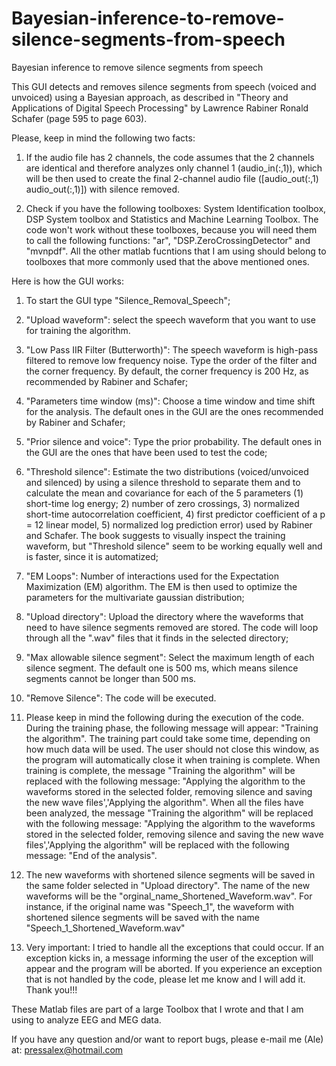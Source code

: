 # Bayesian-inference-to-remove-silence-segments-from-speech
Bayesian inference to remove silence segments from speech


This GUI detects and removes silence segments from speech (voiced and unvoiced) using a Bayesian approach, as described in "Theory and Applications of Digital Speech Processing" by Lawrence Rabiner
Ronald Schafer (page 595 to page 603). 

Please, keep in mind the following two facts:

1) If the audio file has 2 channels, the code assumes that the 2 channels are identical and therefore analyzes only channel 1 (audio_in(:,1)), which will be then used to create the final 2-channel audio file ([audio_out(:,1) audio_out(:,1)]) with silence removed.

2) Check if you have the following toolboxes: System Identification toolbox, DSP System toolbox and Statistics and Machine Learning Toolbox. The code won't work without these toolboxes, because you will need them to call the following functions: "ar", "DSP.ZeroCrossingDetector" and "mvnpdf". All the other matlab fucntions that I am using should belong to toolboxes that more commonly used that the above mentioned ones. 

Here is how the GUI works:

1) To start the GUI type "Silence_Removal_Speech";

2) "Upload waveform": select the speech waveform that you want to use for training the algorithm. 

3) "Low Pass IIR Filter (Butterworth)": The speech waveform is high-pass filtered to remove low frequency noise. Type the order of the filter and the corner frequency. By default, the corner frequency is 200 Hz, as recommended by Rabiner and Schafer;

4) "Parameters time window (ms)": Choose a time window and time shift for the analysis. The default ones in the GUI are the ones recommended by Rabiner and Schafer;

5) "Prior silence and voice": Type the prior probability. The default ones in the GUI are the ones that have been used to test the code;

6) "Threshold silence": Estimate the two distributions (voiced/unvoiced and silenced) by using a silence threshold to separate them and to calculate the mean and covariance for each of the 5 parameters (1) short-time log energy; 2) number of zero crossings, 3) normalized short-time autocorrelation coefficient, 4) first predictor coefficient of a p = 12 linear model, 5) normalized log prediction error) used by Rabiner and Schafer. The book suggests to visually inspect the training waveform, but "Threshold silence" seem to be working equally well and is faster, since it is automatized;
  
7) "EM Loops": Number of interactions used for the Expectation Maximization (EM) algorithm. The EM is then used to optimize the parameters for the multivariate gaussian distribution;

8) "Upload directory": Upload the directory where the waveforms that need to have silence segments removed are stored. The code will loop through all the ".wav" files that it finds in the selected directory;

9) "Max allowable silence segment": Select the maximum length of each silence segment. The default one is 500 ms, which means silence segments cannot be longer than 500 ms. 

10) "Remove Silence": The code will be executed. 

11) Please keep in mind the following during the execution of the code. During the training phase, the following message will appear: "Training the algorithm". The training part could take some time, depending on how much data will be used. The user should not close this window, as the program will automatically close it when training is complete. When training is complete, the message "Training the algorithm" will be replaced with the following message: "Applying the algorithm to the waveforms stored in the selected folder, removing silence and saving the new wave files','Applying the algorithm". When all the files have been analyzed, the message "Training the algorithm" will be replaced with the following message: "Applying the algorithm to the waveforms stored in the selected folder, removing silence and saving the new wave files','Applying the algorithm" will be replaced with the following message: "End of the analysis".

12) The new waveforms with shortened silence segments will be saved in the same folder selected in "Upload directory". The name of the new waveforms will be the "orginal_name_Shortened_Waveform.wav". For instance, if the original name was "Speech_1", the waveform with shortened silence segments will be saved with the name "Speech_1_Shortened_Waveform.wav"

13) Very important: I tried to handle all the exceptions that could occur. If an exception kicks in, a message informing the user of the exception will appear and the program will be aborted. If you experience an exception that is not handled by the code, please let me know and I will add it. Thank you!!!

These Matlab files are part of a large Toolbox that I wrote and that I am using to analyze EEG and MEG data.

If you have any question and/or want to report bugs, please e-mail me (Ale) at: pressalex@hotmail.com

